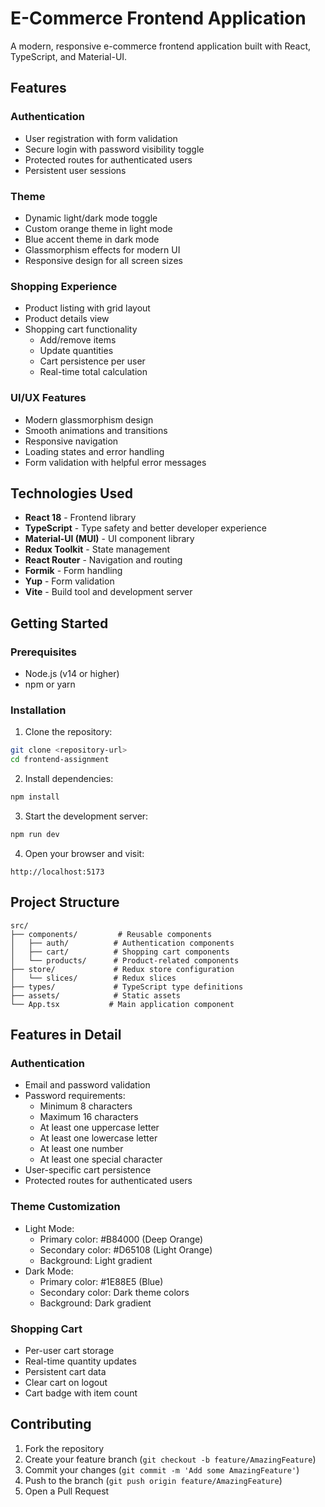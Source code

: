 # E-Commerce Frontend Application

A modern, responsive e-commerce frontend application built with React, TypeScript, and Material-UI.

## Features

### Authentication
- User registration with form validation
- Secure login with password visibility toggle
- Protected routes for authenticated users
- Persistent user sessions

### Theme
- Dynamic light/dark mode toggle
- Custom orange theme in light mode
- Blue accent theme in dark mode
- Glassmorphism effects for modern UI
- Responsive design for all screen sizes

### Shopping Experience
- Product listing with grid layout
- Product details view
- Shopping cart functionality
  - Add/remove items
  - Update quantities
  - Cart persistence per user
  - Real-time total calculation

### UI/UX Features
- Modern glassmorphism design
- Smooth animations and transitions
- Responsive navigation
- Loading states and error handling
- Form validation with helpful error messages

## Technologies Used

- **React 18** - Frontend library
- **TypeScript** - Type safety and better developer experience
- **Material-UI (MUI)** - UI component library
- **Redux Toolkit** - State management
- **React Router** - Navigation and routing
- **Formik** - Form handling
- **Yup** - Form validation
- **Vite** - Build tool and development server

## Getting Started

### Prerequisites
- Node.js (v14 or higher)
- npm or yarn

### Installation

1. Clone the repository:
```bash
git clone <repository-url>
cd frontend-assignment
```

2. Install dependencies:
```bash
npm install
```

3. Start the development server:
```bash
npm run dev
```

4. Open your browser and visit:
```
http://localhost:5173
```

## Project Structure

```
src/
├── components/         # Reusable components
│   ├── auth/          # Authentication components
│   ├── cart/          # Shopping cart components
│   └── products/      # Product-related components
├── store/             # Redux store configuration
│   └── slices/        # Redux slices
├── types/             # TypeScript type definitions
├── assets/            # Static assets
└── App.tsx           # Main application component
```

## Features in Detail

### Authentication
- Email and password validation
- Password requirements:
  - Minimum 8 characters
  - Maximum 16 characters
  - At least one uppercase letter
  - At least one lowercase letter
  - At least one number
  - At least one special character
- User-specific cart persistence
- Protected routes for authenticated users

### Theme Customization
- Light Mode:
  - Primary color: #B84000 (Deep Orange)
  - Secondary color: #D65108 (Light Orange)
  - Background: Light gradient
- Dark Mode:
  - Primary color: #1E88E5 (Blue)
  - Secondary color: Dark theme colors
  - Background: Dark gradient

### Shopping Cart
- Per-user cart storage
- Real-time quantity updates
- Persistent cart data
- Clear cart on logout
- Cart badge with item count

## Contributing

1. Fork the repository
2. Create your feature branch (`git checkout -b feature/AmazingFeature`)
3. Commit your changes (`git commit -m 'Add some AmazingFeature'`)
4. Push to the branch (`git push origin feature/AmazingFeature`)
5. Open a Pull Request

